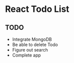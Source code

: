 # React Todo List

## TODO
* Integrate MongoDB
* Be able to delete Todo
* Figure out search
* Complete app
